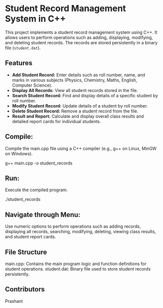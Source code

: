 # Student Record Management System in C++

This project implements a student record management system using C++. It allows users to perform operations such as adding, displaying, modifying, and deleting student records. The records are stored persistently in a binary file (`student.dat`).

## Features

- **Add Student Record:** Enter details such as roll number, name, and marks in various subjects (Physics, Chemistry, Maths, English, Computer Science).
- **Display All Records:** View all student records stored in the file.
- **Search Student Record:** Find and display details of a specific student by roll number.
- **Modify Student Record:** Update details of a student by roll number.
- **Delete Student Record:** Remove a student record from the file.
- **Result and Report:** Calculate and display overall class results and detailed report cards for individual students.

## Compile:
Compile the main.cpp file using a C++ compiler (e.g., g++ on Linux, MinGW on Windows).

g++ main.cpp -o student_records

## Run:
Execute the compiled program.

./student_records

## Navigate through Menu:

Use numeric options to perform operations such as adding records, displaying all records, searching, modifying, deleting, viewing class results, and student report cards.


## File Structure

main.cpp: Contains the main program logic and function definitions for student operations.
student.dat: Binary file used to store student records persistently.

## Contributors
Prashant
